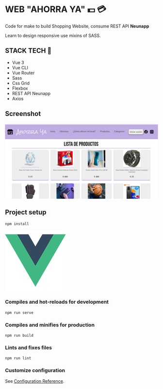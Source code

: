# WEB "AHORRA YA" :dollar: :credit_card:

Code for make to build Shopping Website, consume REST API **Neunapp**


Learn to design responsive use mixins of SASS.

## STACK TECH :hammer:

* Vue 3
* Vue CLI
* Vue Router
* Sass
* Css Grid
* Flexbox
* REST API Neunapp
* Axios

## Screenshot 

![](src/assets/web.jpg)

## Project setup
```
npm install
```
![](src/assets//logo.png)

### Compiles and hot-reloads for development
```
npm run serve
```

### Compiles and minifies for production
```
npm run build
```

### Lints and fixes files
```
npm run lint
```

### Customize configuration
See [Configuration Reference](https://cli.vuejs.org/config/).
